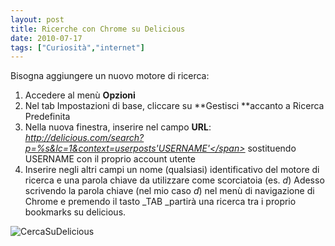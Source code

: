 ```yaml
---
layout: post
title: Ricerche con Chrome su Delicious 
date: 2010-07-17
tags: ["Curiosità","internet"]
---
```


Bisogna aggiungere un nuovo motore di ricerca:

1.  Accedere al menù **Opzioni**
2.  Nel tab Impostazioni di base, cliccare su **Gestisci **accanto a Ricerca Predefinita
3.  Nella nuova finestra, inserire nel campo **URL**:
_<span style="text-decoration:underline;">http://delicious.com/search?p=%s&lc=1&context=userposts'USERNAME'</span>_
sostituendo USERNAME con il proprio account utente
4.  Inserire negli altri campi un nome (qualsiasi) identificativo del motore di ricerca e una parola chiave da utilizzare come scorciatoia (es. _d_)
Adesso scrivendo la parola chiave (nel mio caso _d_) nel menù di navigazione di Chrome e premendo il tasto _TAB _partirà una ricerca tra i proprio bookmarks su delicious.

﻿![](/images/2010/cercasudelicious.png "CercaSuDelicious")
